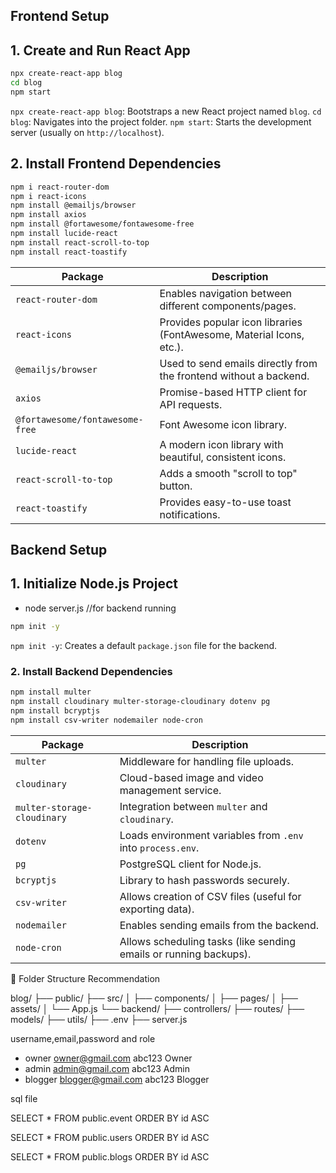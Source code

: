 <!-- ## ⚙️ Installation & Setup

### 1. Clone the Repository

```bash
git clone <repository-link> or zip file path 
cd blog
```

### 2. Frontend Setup

```bash
npx create-react-app blog
cd blog
npm start

# Install required dependencies
npm i react-router-dom
npm i react-icons
npm install @emailjs/browser
npm install axios
npm init -y
npm install @fortawesome/fontawesome-free
npm install react-icons
npm install lucide-react
```

### 3. Backend Setup

```bash
cd backend

# Install dependencies
npm install multer
npm install cloudinary multer-storage-cloudinary dotenv pg
```

### 4. Database Configuration

Navigate to backend `config/db.js` and update PostgreSQL details:

```js
user: process.env.PGUSER || '<user>',
host: process.env.PGHOST || '<hostname>',
database: process.env.PGDATABASE || '<database>',
password: process.env.PGPASSWORD || '<password>',
port: process.env.PGPORT ? parseInt(process.env.PGPORT) : <port>,
```

Run the backend:

```bash
cd ../
node server.js
``` -->





## Frontend Setup

## 1. Create and Run React App

```bash
npx create-react-app blog
cd blog
npm start
```

`npx create-react-app blog`: Bootstraps a new React project named `blog`.
`cd blog`: Navigates into the project folder.
`npm start`: Starts the development server (usually on `http://localhost`).

## 2. Install Frontend Dependencies


```bash
npm i react-router-dom
npm i react-icons
npm install @emailjs/browser
npm install axios
npm install @fortawesome/fontawesome-free
npm install lucide-react
npm install react-scroll-to-top
npm install react-toastify
```

| Package                             | Description                                                          |
| ----------------------------------- | -------------------------------------------------------------------- |
| `react-router-dom`                  | Enables navigation between different components/pages.               |
| `react-icons`                       | Provides popular icon libraries (FontAwesome, Material Icons, etc.). |
| `@emailjs/browser`                  | Used to send emails directly from the frontend without a backend.    |
| `axios`                             | Promise-based HTTP client for API requests.                          |
| `@fortawesome/fontawesome-free`     | Font Awesome icon library.                                           |
| `lucide-react`                      | A modern icon library with beautiful, consistent icons.              |
| `react-scroll-to-top`               | Adds a smooth "scroll to top" button.                                |
| `react-toastify`                    | Provides easy-to-use toast notifications.                            |



##  Backend Setup

## 1. Initialize Node.js Project

* node server.js //for backend running 

```bash
npm init -y
```

`npm init -y`: Creates a default `package.json` file for the backend.

### 2. Install Backend Dependencies

```bash
npm install multer
npm install cloudinary multer-storage-cloudinary dotenv pg
npm install bcryptjs
npm install csv-writer nodemailer node-cron
```

| Package                         | Description                                                       |
| ------------------------------- | ----------------------------------------------------------------- |
| `multer`                        | Middleware for handling file uploads.                             |
| `cloudinary`                    | Cloud-based image and video management service.                   |
| `multer-storage-cloudinary`     | Integration between `multer` and `cloudinary`.                    |
| `dotenv`                        | Loads environment variables from `.env` into `process.env`.       |
| `pg`                            | PostgreSQL client for Node.js.                                    |
| `bcryptjs`                      | Library to hash passwords securely.                               |
| `csv-writer`                    | Allows creation of CSV files (useful for exporting data).         |
| `nodemailer`                    | Enables sending emails from the backend.                          |
| `node-cron`                     | Allows scheduling tasks (like sending emails or running backups). |


📁 Folder Structure Recommendation

blog/
├── public/
├── src/
│   ├── components/
│   ├── pages/
│   ├── assets/
│   └── App.js
└── backend/
    ├── controllers/
    ├── routes/
    ├── models/
    ├── utils/
    ├── .env
    ├── server.js



username,email,password and role

*  owner owner@gmail.com abc123 Owner
*  admin admin@gmail.com abc123 Admin
*  blogger blogger@gmail.com abc123 Blogger



sql file

SELECT * FROM public.event
ORDER BY id ASC 


SELECT * FROM public.users
ORDER BY id ASC 


SELECT * FROM public.blogs
ORDER BY id ASC 